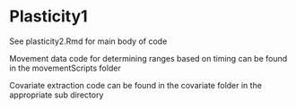 # Plasticity1

See plasticity2.Rmd for main body of code

Movement data code for determining ranges based on timing can be found in the movementScripts folder

Covariate extraction code can be found in the covariate folder in the appropriate sub directory
